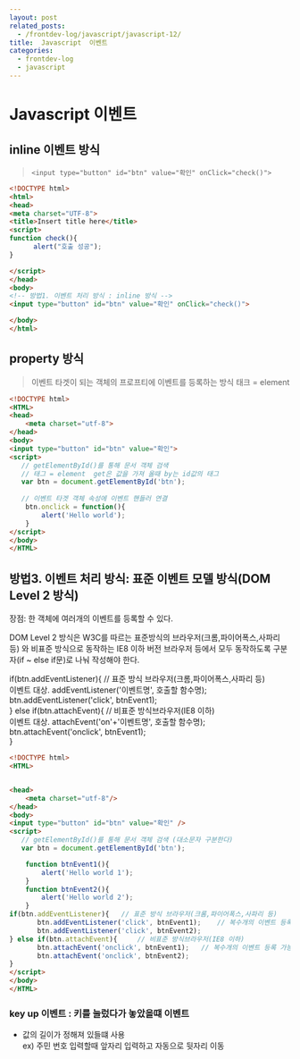 ```yaml
---
layout: post
related_posts:
  - /frontdev-log/javascript/javascript-12/
title:  Javascript  이벤트 
categories: 
  - frontdev-log
  - javascript
--- 
```


# Javascript  이벤트 

## inline  이벤트 방식

> `<input type="button" id="btn" value="확인" onClick="check()">`

```html
<!DOCTYPE html>
<html>
<head>
<meta charset="UTF-8">
<title>Insert title here</title>
<script>
function check(){
      alert("호출 성공");
}

</script>
</head>
<body>
<!-- 방법1. 이벤트 처리 방식 : inline 방식 -->
<input type="button" id="btn" value="확인" onClick="check()">

</body>
</html>
````
## property 방식

> 이벤트 타겟이 되는 객체의 프로프티에 이벤트를 등록하는 방식
 태크 = element 
```` html
<!DOCTYPE html>
<HTML>
<head>
	<meta charset="utf-8">
</head>
<body>
<input type="button" id="btn" value="확인">
<script>
   // getElementById()를 통해 문서 객체 검색
   // 태그 = element  get은 값을 가져 올때 by는 id값의 태그 
   var btn = document.getElementById('btn');
	
   // 이벤트 타겟 객체 속성에 이벤트 핸들러 연결
    btn.onclick = function(){
        alert('Hello world');
    }
</script>
</body>
</HTML>
``````
## 방법3. 이벤트 처리 방식: 표준 이벤트 모델 방식(DOM Level 2 방식)
 
 장점: 한 객체에  여러개의 이벤트를 등록할 수 있다.   

DOM Level 2 방식은 W3C를 따르는 표준방식의 브라우저(크롬,파이어폭스,사파리 등) 와  비표준 방식으로 동작하는  IE8 이하 버전 브라우저 등에서 모두 동작하도록   구분자(if ~ else if문)로  나눠 작성해야 한다.   

  if(btn.addEventListener){	// 표준 방식 브라우저(크롬,파이어폭스,사파리 등)  
      이벤트 대상. addEventListener('이벤트명', 호출할 함수명);     
       btn.addEventListener('click', btnEvent1);         
  } else if(btn.attachEvent){	// 비표준 방식브라우저(IE8 이하)   
      이벤트 대상. attachEvent('on'+'이벤트명', 호출할 함수명);  
       btn.attachEvent('onclick', btnEvent1);	  		   
}  

````` html
<!DOCTYPE html>
<HTML>


<head>
	<meta charset="utf-8"/>
</head>
<body>
<input type="button" id="btn" value="확인" />
<script>
   // getElementById()를 통해 문서 객체 검색 (대소문자 구분한다)
   var btn = document.getElementById('btn');

    function btnEvent1(){
        alert('Hello world 1');
    }
    function btnEvent2(){
        alert('Hello world 2');
    }
if(btn.addEventListener){	// 표준 방식 브라우저(크롬,파이어폭스,사파리 등)
       btn.addEventListener('click', btnEvent1); 	// 복수개의 이벤트 등록 가능
       btn.addEventListener('click', btnEvent2); 
} else if(btn.attachEvent){		// 비표준 방식브라우저(IE8 이하) 
       btn.attachEvent('onclick', btnEvent1);	// 복수개의 이벤트 등록 가능
       btn.attachEvent('onclick', btnEvent2);
}
</script>
</body>
</HTML>
`````

### key up 이벤트 : 키를 눌렀다가 놓았을떄 이벤트 
* 값의 길이가 정해져 있들떄 사용  
ex) 주민 번호 입력할때 앞자리 입력하고 자동으로 뒷자리 이동 
